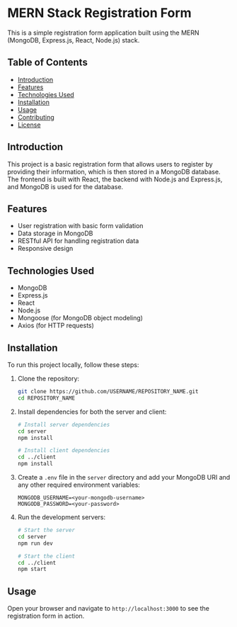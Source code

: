 # MERN Stack Registration Form

This is a simple registration form application built using the MERN (MongoDB, Express.js, React, Node.js) stack.

## Table of Contents
- [Introduction](#introduction)
- [Features](#features)
- [Technologies Used](#technologies-used)
- [Installation](#installation)
- [Usage](#usage)
- [Contributing](#contributing)
- [License](#license)

## Introduction
This project is a basic registration form that allows users to register by providing their information, which is then stored in a MongoDB database. The frontend is built with React, the backend with Node.js and Express.js, and MongoDB is used for the database.

## Features
- User registration with basic form validation
- Data storage in MongoDB
- RESTful API for handling registration data
- Responsive design

## Technologies Used
- MongoDB
- Express.js
- React
- Node.js
- Mongoose (for MongoDB object modeling)
- Axios (for HTTP requests)

## Installation
To run this project locally, follow these steps:

1. Clone the repository:
    ```sh
    git clone https://github.com/USERNAME/REPOSITORY_NAME.git
    cd REPOSITORY_NAME
    ```

2. Install dependencies for both the server and client:
    ```sh
    # Install server dependencies
    cd server
    npm install

    # Install client dependencies
    cd ../client
    npm install
    ```

3. Create a `.env` file in the `server` directory and add your MongoDB URI and any other required environment variables:
    ```env
    MONGODB_USERNAME=<your-mongodb-username>
    MONGODB_PASSWORD=<your-password>
    ```

4. Run the development servers:
    ```sh
    # Start the server
    cd server
    npm run dev

    # Start the client
    cd ../client
    npm start
    ```

## Usage
Open your browser and navigate to `http://localhost:3000` to see the registration form in action.

